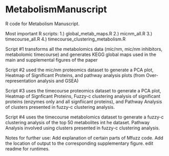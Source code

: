 # MetabolismManuscript
R code for Metabolism Manuscript.

Most important R scripts:
1.) global_metab_maps.R
2.) micnm_all.R
3.) timecourse_all.R
4.) timecourse_clustering_metabolism.R

Script #1 transforms all the metabolomics data (mic/nm, mic/nm inhibitors, metabolomic timecourse) and generates KEGG global maps used in the main and supplemental figures of the paper

Script #2 used the mic/nm proteomics dataset to generate a PCA plot, Heatmap of Significant Proteins, and pathway analysis plots (from Over-representation analysis and GSEA)

Script #3 uses the timecourse proteomics dataset to generate a PCA plot, Heatmap of Signficant Proteins, Fuzzy-c clustering analysis of significant proteins (enzymes only and all signfiicant proteins), and Pathway Analysis of clusters presented in fuzzy-c clustering analysis.

Script #4 uses the timecourse metabolomics dataset to generate a fuzzy-c clustering analysis of the top 50 metabolites int he dataset. Pathway Analysis involved using clusters presented in fuzzy-c clustering analysis.

Notes for further use:
Add explanation of certain parts of Mfuzz code.
Add the location of output to the corresponding supplementary figure.
edit readme for runtimes.


